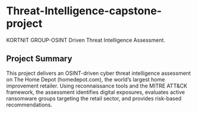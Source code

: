  # Threat-Intelligence-capstone-project
KORTNIT GROUP-OSINT Driven Threat Intelligence Assessment.

## Project Summary
This project delivers an OSINT-driven cyber threat intelligence assessment on The Home Depot (homedepot.com), the world’s largest home improvement retailer. Using reconnaissance tools and the MITRE ATT&CK framework, the assessment identifies digital exposures, evaluates active ransomware groups targeting the retail sector, and provides risk-based recommendations.


